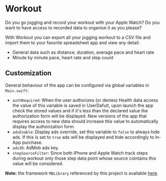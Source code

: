 # Workout
Do you go jogging and record your workout with your Apple Watch? Do you want to have access to recorded data to organise it as you please?

With Workout you can export all your jogging workout to a CSV file and import them to your favorite spreadsheet app and view any detail:
- General data such as distance, duration, average pace and heart rate
- Minute by minute pace, heart rate and step count

## Customization
General behaviour of the app can be configured via global variables in `Main.swift`:

* `authRequired`: When the user authorizes (or denies) Health data access the value of this variable is saved in UserDafult, upon launch the app check the stored values and if it's less than the declared value the authorization form will be displayed. New versions of the app that requires access to new data should increase this value to automatically display the authorization form.
* `adsEnable`: Display ads override, set this variable to `false` to always hide ads. If this is set to `true` ads will be displayed and hide accordingly to In-App purchase.
* `adsID`: AdMob ads key.
* `stepSourceFilter`: Since both iPhone and Apple Watch track steps during workout only those step data point whose source cointains this value will be considered.

**Note:** the framework `MBLibrary` referenced by this project is available [here](https://github.com/piscoTech/MBLibrary).
